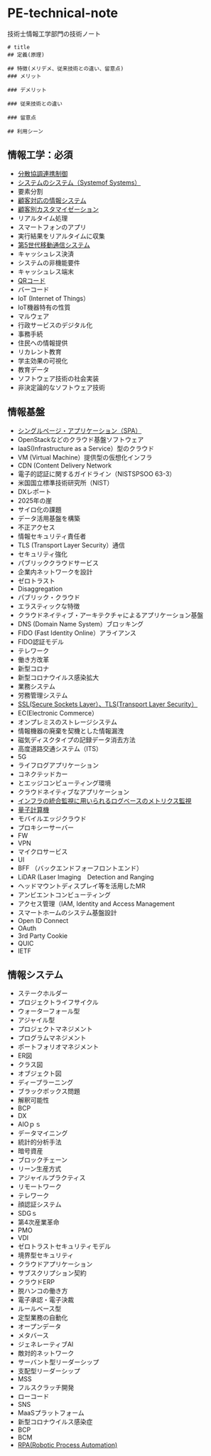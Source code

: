 # PE-technical-note
技術士情報工学部門の技術ノート
```
# title
## 定義(原理)

## 特徴(メリデメ、従来技術との違い、留意点)
### メリット

### デメリット

### 従来技術との違い

### 留意点

## 利用シーン
```

## 情報工学：必須
* [分散協調連携制御](https://github.com/bacchi/PE-technical-note/blob/main/DistributedCooperativeCoordinatedControl.md)
* [システムのシステム（Systemof Systems）](https://github.com/bacchi/PE-technical-note/blob/main/SystemOfSystems.md)
* 要素分割
* [顧客対応の情報システム](https://github.com/bacchi/PE-technical-note/blob/main/CRM.md)
* [顧客別カスタマイゼーション](https://github.com/bacchi/PE-technical-note/blob/main/CustomerCustomization.md)
* リアルタイム処理
* スマートフォンのアプリ
* 実行結果をリアルタイムに収集
* [第5世代移動通信システム](https://github.com/bacchi/PE-technical-note/blob/main/5g.md)
* キャッシュレス決済
* システムの非機能要件
* キャッシュレス端末
* [QRコード](https://github.com/bacchi/PE-technical-note/blob/main/QRCode.md)
* バーコード
* IoT (Internet of Things）
* IoT機器特有の性質
* マルウェア
* 行政サービスのデジタル化
* 事務手続
* 住民への情報提供
* リカレント教育
* 学主効果の可視化
* 教育データ
* ソフトウェア技術の社会実装
* 非決定論的なソフトウェア技術

## 情報基盤
* [シングルページ・アプリケーション（SPA）](https://github.com/bacchi/PE-technical-note/blob/main/SinglePageApplaication.md)
* OpenStackなどのクラウド基盤ソフトウェア
* IaaS(Infrastructure as a Service）型のクラウド
* VM (Virtual Machine）提供型の仮想化インフラ
* CDN (Content Delivery Network
* 電子的認証に関するガイドライン（NISTSPSOO 63-3）
* 米国国立標準技術研究所（NIST）
* DXレポート
* 2025年の崖
* サイロ化の課題
* データ活用基盤を構築
* 不正アクセス
* 情報セキュリティ責任者
* TLS (Transport Layer Security）通信
* セキュリティ強化
* パブリッククラウドサービス
* 企業内ネットワークを設計
* ゼロトラスト
* Disaggregation
* パブリック・クラウド
* エラスティックな特徴
* クラウドネイティブ・アーキテクチャによるアプリケーション基盤
* DNS (Domain Name System）ブロッキング
* FIDO (Fast Identity Online）アライアンス
* FIDO認証モデル
* テレワーク
* 働き方改革
* 新型コロナ
* 新型コロナウイルス感染拡大
* 業務システム
* 労務管理システム
* [SSL(Secure Sockets Layer）、TLS(Transport Layer Security）](https://github.com/bacchi/PE-technical-note/blob/main/SSL.md)
* EC(Electronic Commerce）
* オンプレミスのストレージシステム
* 情報機器の廃棄を契機とした情報漏洩
* 磁気ディスクタイプの記録データ消去方法
* 高度道路交通システム（ITS）
* 5G
* ライフログアプリケーション
* コネクテッドカー
* とエッジコンピューティング環境
* クラウドネイティブなアプリケーション
* [インフラの統合監視に用いられるログベースのメトリクス監視](https://github.com/bacchi/PE-technical-note/blob/main/LogbaseMetricsMonitoring.md)
* [量子計算機](https://github.com/bacchi/PE-technical-note/blob/main/QuantumComputer.md)
* モバイルエッジクラウド
* プロキシーサーバー
* FW
* VPN
* マイクロサービス
* UI
* BFF （バックエンドフォーフロントエンド）
* LiDAR (Laser Imaging　Detection and Ranging
* ヘッドマウントディスプレイ等を活用したMR
* アンビエントコンビューティング
* アクセス管理（IAM, Identity and Access Management
* スマートホームのシステム基盤設計
* Open ID Connect
* OAuth
* 3rd Party Cookie
* QUIC
* IETF

## 情報システム
* ステークホルダー
* プロジェクトライフサイクル
* ウォーターフォール型
* アジャイル型
* プロジェクトマネジメント
* プログラムマネジメント
* ポートフォリオマネジメント
* ER図
* クラス図
* オブジェクト図
* ディープラーニング
* ブラックボックス問題
* 解釈可能性
* BCP
* DX
* AIOｐｓ
* データマイニング
* 統計的分析手法
* 暗号資産
* ブロックチェーン
* リーン生産方式
* アジャイルプラクティス
* リモートワーク
* テレワーク
* 顔認証システム
* SDGｓ
* 第4次産業革命
* PMO
* VDI
* ゼロトラストセキュリティモデル
* 境界型セキュリティ
* クラウドアプリケーション
* サブスクリプション契約
* クラウドERP
* 脱ハンコの働き方
* 電子承認・電子決裁
* ルールベース型
* 定型業務の自動化
* オープンデータ
* メタバース
* ジェネレーティブAI
* 敵対的ネットワーク
* サーバント型リーダーシップ
* 支配型リーダーシップ
* MSS
* フルスクラッチ開発
* ローコード
* SNS
* MaaSプラットフォーム
* 新型コロナウイルス感染症
* BCP
* BCM
* [RPA(Robotic Process Automation)](https://github.com/bacchi/PE-technical-note/blob/main/RPA.md)

